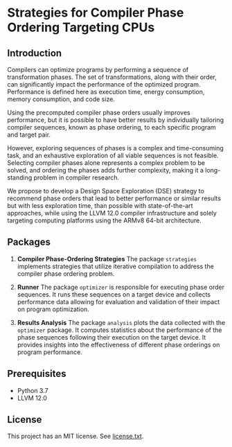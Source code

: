 # Strategies for Compiler Phase Ordering Targeting CPUs

## Introduction
Compilers can optimize programs by performing a sequence of transformation
phases. The set of transformations, along with their order, can significantly
impact the performance of the optimized program. Performance is defined here as
execution time, energy consumption, memory consumption, and code size.

Using the precomputed compiler phase orders usually improves performance, but
it is possible to have better results by individually tailoring compiler
sequences, known as phase ordering, to each specific program and target pair. 

However, exploring sequences of phases is a complex and time-consuming task,
and an exhaustive exploration of all viable sequences is not feasible.
Selecting compiler phases alone represents a complex problem to be solved, and
ordering the phases adds further complexity, making it a long-standing problem
in compiler research.

We propose to develop a Design Space Exploration (DSE) strategy to recommend
phase orders that lead to better performance or similar results but with less
exploration time, than possible with state-of-the-art approaches, while using the
LLVM 12.0 compiler infrastructure and solely targeting computing platforms using the
ARMv8 64-bit architecture.

## Packages
1. **Compiler Phase-Ordering Strategies**
The package `strategies` implements strategies that utilize iterative compilation to address
   the compiler phase ordering problem.

2. **Runner**
The package `optimizer` is responsible for executing phase order sequences. It runs these sequences on a target device and collects
   performance data allowing for evaluation and validation of their impact on program optimization.

3. **Results Analysis**
The package `analysis` plots the data collected with the `optimizer` package. It computes statistics about the performance of the phase sequences following their execution on the target device. It provides insights into the effectiveness of different phase orderings on program performance.

## Prerequisites
- Python 3.7
- LLVM 12.0

## License
This project has an MIT license. See [license.txt](license.txt).
